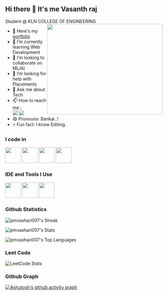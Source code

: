 ## Hi there 👋 It's me Vasanth raj

Student @ KLN COLLEGE OF ENGINEERING
<img align="right" width="370" height="290" src="https://i.pinimg.com/originals/47/f0/34/47f0342cec72b800463bf003eac1257e.gif">
- 🔭 Here's my [portfolio](#)                                                 
- 🌱 I’m currently learning Web Development
- 👯 I’m looking to collaborate on ML/AI
- 🤔 I’m looking for help with Placements
- 💬 Ask me about Tech
- 📫 How to reach me :
<br />  [<img src="https://img.shields.io/badge/LinkedIn-0077B5?style=for-the-badge&logo=linkedin&logoColor=white" />](https://www.linkedin.com/in/vasanthrk/) [<img src="https://img.shields.io/badge/Instagram-E4405F?style=for-the-badge&logo=instagram&logoColor=white"/>](https://www.instagram.com/itz_vasanxx_12)
- 😄 Pronouns: Bankai..!
- ⚡ Fun fact: I know Editing.

### I code in
 <img height="50" width="50" src="https://img.icons8.com/color/48/000000/java-coffee-cup-logo.png" /> <img height="50" width="50" src="https://img.icons8.com/color/48/000000/html-5.png" /> <img height="50" width="50" src="https://img.icons8.com/color/48/000000/css3.png" /> 
<img height="50" width="50" src="https://img.icons8.com/color/48/000000/javascript.png"/>

### IDE and Tools I Use
<img height="50" width="50" src="https://img.icons8.com/color/48/000000/visual-studio-code-2019.png"/>  <img height="50" width="50" src="https://img.icons8.com/color/50/000000/git.png"/> <img height="50" width="50" src="https://img.icons8.com/color/48/000000/figma--v1.png"/> 


### Github Statistics
![pmvashari007's Streak](https://github-readme-streak-stats.herokuapp.com/?user=pmvashari007&theme=react&hide_border=false)

![pmvashari007's Stats](https://github-readme-stats.vercel.app/api?username=pmvashari007&theme=react&show_icons=true&hide_border=false&count_private=true)

![pmvashari007's Top Languages](https://github-readme-stats.vercel.app/api/top-langs/?username=pmvashari007&theme=react&show_icons=true&hide_border=false&layout=compact)

### Leet Code
![LeetCode Stats](https://leetcard.jacoblin.cool/pmvashari007?theme=dark&font=Marcellus&ext=contest)

### Github Graph 
[![Ashutosh's github activity graph](https://github-readme-activity-graph.vercel.app/graph?username=pmvashari007&bg_color=000000&color=004cff&line=04ff00&point=ffffff&area=true&hide_border=true)](https://github.com/ashutosh00710/github-readme-activity-graph)

